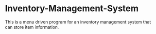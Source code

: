 # Inventory-Management-System
This is a menu driven program for an inventory management system that can store item information.
